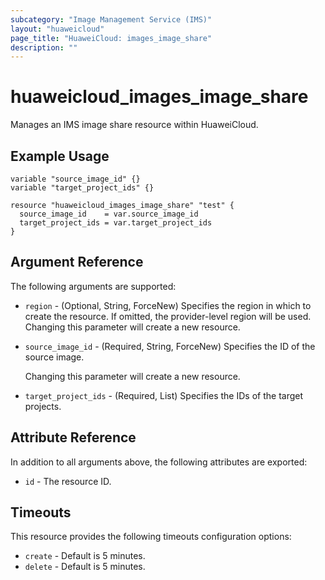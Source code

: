 ```yaml
---
subcategory: "Image Management Service (IMS)"
layout: "huaweicloud"
page_title: "HuaweiCloud: images_image_share"
description: ""
---
```


# huaweicloud_images_image_share

Manages an IMS image share resource within HuaweiCloud.

## Example Usage

```hcl
variable "source_image_id" {}
variable "target_project_ids" {}

resource "huaweicloud_images_image_share" "test" {
  source_image_id    = var.source_image_id
  target_project_ids = var.target_project_ids
}
```

## Argument Reference

The following arguments are supported:

* `region` - (Optional, String, ForceNew) Specifies the region in which to create the resource.
  If omitted, the provider-level region will be used. Changing this parameter will create a new resource.

* `source_image_id` - (Required, String, ForceNew) Specifies the ID of the source image.

  Changing this parameter will create a new resource.

* `target_project_ids` - (Required, List) Specifies the IDs of the target projects.

## Attribute Reference

In addition to all arguments above, the following attributes are exported:

* `id` - The resource ID.

## Timeouts

This resource provides the following timeouts configuration options:

* `create` - Default is 5 minutes.
* `delete` - Default is 5 minutes.
